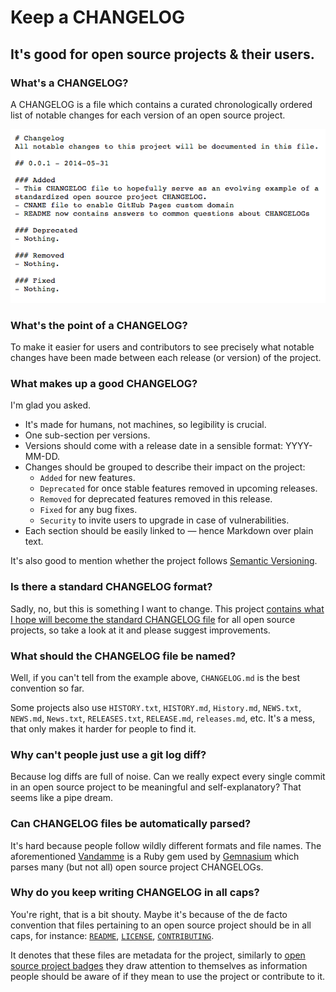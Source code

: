 # Keep a CHANGELOG

## It's good for open source projects &amp; their users.

### What's a CHANGELOG?
A CHANGELOG is a file which contains a curated chronologically ordered 
list of notable changes for each version of an open source project.

[![Changelog Example](assets/images/changelog_example.png)](CHANGELOG.md)

### What's the point of a CHANGELOG?
To make it easier for users and contributors to see precisely what 
notable changes have been made between each release (or version) of the project.

### What makes up a good CHANGELOG?
I'm glad you asked.

- It's made for humans, not machines, so legibility is crucial.
- One sub-section per versions.
- Versions should come with a release date in a sensible format: YYYY-MM-DD.
- Changes should be grouped to describe their impact on the project:
  - `Added` for new features.
  - `Deprecated` for once stable features removed in upcoming releases.
  - `Removed` for deprecated features removed in this release.
  - `Fixed` for any bug fixes.
  - `Security` to invite users to upgrade in case of vulnerabilities.
- Each section should be easily linked to — hence Markdown over plain text.

It's also good to mention whether the project 
follows [Semantic Versioning](http://semver.org/).

### Is there a standard CHANGELOG format?
Sadly, no, but this is something I want to change. This project 
[contains what I hope will become the standard CHANGELOG file](CHANGELOG.md) 
for all open source projects, so take a look at it and please suggest improvements.

### What should the CHANGELOG file be named?
Well, if you can't tell from the example above, `CHANGELOG.md` is the 
best convention so far.

Some projects also use `HISTORY.txt`, `HISTORY.md`, `History.md`, `NEWS.txt`, 
`NEWS.md`, `News.txt`, `RELEASES.txt`, `RELEASE.md`, `releases.md`, etc.
It's a mess, that only makes it harder for people to find it.

### Why can't people just use a git log diff?
Because log diffs are full of noise. Can we really expect every single 
commit in an open source project to be meaningful and self-explanatory? 
That seems like a pipe dream.

### Can CHANGELOG files be automatically parsed?
It's hard because people follow wildly different formats and file names. 
The aforementioned [Vandamme](https://github.com/tech-angels/vandamme/) 
is a Ruby gem used by [Gemnasium](http://gemnasium.com) which parses many 
(but not all) open source project CHANGELOGs.

### Why do you keep writing CHANGELOG in all caps?
You're right, that is a bit shouty. Maybe it's because of the de facto 
convention that files pertaining to an open source project should be in 
all caps, for instance: [`README`](README.md), [`LICENSE`](LICENSE), 
[`CONTRIBUTING`](CONTRIBUTING.md).

It denotes that these files are metadata for the project, similarly to 
[open source project badges](http://shields.io/) they draw attention to 
themselves as information people should be aware of if they mean to use 
the project or contribute to it.


